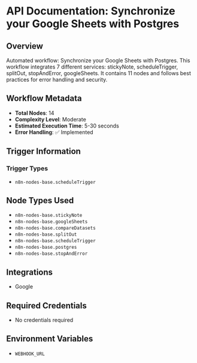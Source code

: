 # API Documentation: Synchronize your Google Sheets with Postgres

## Overview
Automated workflow: Synchronize your Google Sheets with Postgres. This workflow integrates 7 different services: stickyNote, scheduleTrigger, splitOut, stopAndError, googleSheets. It contains 11 nodes and follows best practices for error handling and security.

## Workflow Metadata
- **Total Nodes**: 14
- **Complexity Level**: Moderate
- **Estimated Execution Time**: 5-30 seconds
- **Error Handling**: ✅ Implemented

## Trigger Information
### Trigger Types
- `n8n-nodes-base.scheduleTrigger`

## Node Types Used
- `n8n-nodes-base.stickyNote`
- `n8n-nodes-base.googleSheets`
- `n8n-nodes-base.compareDatasets`
- `n8n-nodes-base.splitOut`
- `n8n-nodes-base.scheduleTrigger`
- `n8n-nodes-base.postgres`
- `n8n-nodes-base.stopAndError`

## Integrations
- Google

## Required Credentials
- No credentials required

## Environment Variables
- `WEBHOOK_URL`
